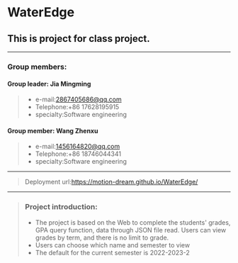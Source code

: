 # WaterEdge
## This is project for class project.
----
### Group members:

#### Group leader: Jia Mingming
>+ e-mail:2867405686@qq.com
>+ Telephone:+86 17628195915
>+ specialty:Software engineering
#### Group member: Wang Zhenxu
>+ e-mail:1456164820@qq.com
>+ Telephone:+86 18746044341
>+ specialty:Software engineering
---
> Deployment url:https://motion-dream.github.io/WaterEdge/
---
>### Project introduction:
>+ The project is based on the Web to complete the students' grades, GPA query function, data through JSON file read. Users can view grades by term, and there is no limit to grade.
>+ Users can choose which name and semester to view
>+ The default for the current semester is 2022-2023-2
